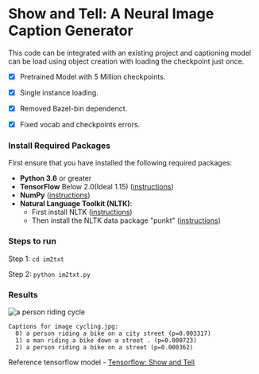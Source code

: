 # Show and Tell: A Neural Image Caption Generator


This code can be integrated with an existing project and captioning model can be
load using object creation with loading the checkpoint just once.

* [x] Pretrained Model with 5 Million checkpoints.
* [x] Single instance loading.
* [x] Removed Bazel-bin dependenct.
* [x] Fixed vocab and checkpoints errors.



### Install Required Packages
First ensure that you have installed the following required packages:

* **Python 3.6** or greater
* **TensorFlow** Below 2.0(Ideal 1.15) ([instructions](https://www.tensorflow.org/install/))
* **NumPy** ([instructions](http://www.scipy.org/install.html))
* **Natural Language Toolkit (NLTK)**:
    * First install NLTK ([instructions](http://www.nltk.org/install.html))
    * Then install the NLTK data package "punkt" ([instructions](http://www.nltk.org/data.html))

### Steps to run

Step 1: ``` cd im2txt ```

Step 2: ``` python im2txt.py ``` 

### Results
![a person riding cycle](https://github.com/Akashtyagi08/Pretrained-im2txt-single_instance/blob/master/images/cycling.jpg)

```
Captions for image cycling.jpg:
  0) a person riding a bike on a city street (p=0.003317)
  1) a man riding a bike down a street . (p=0.000723)
  2) a person riding a bike on a street (p=0.000362)
```

Reference tensorflow model - [Tensorflow: Show and Tell](https://github.com/tensorflow/models/tree/master/research/im2txt)
